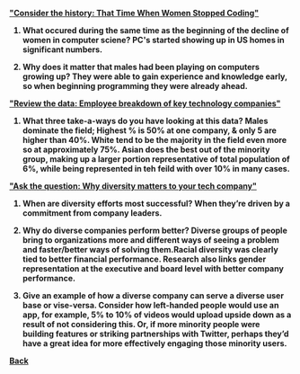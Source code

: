 <b><a href = "https://www.npr.org/sections/money/2014/10/21/357629765/when-women-stopped-coding">"Consider the history: That Time When Women Stopped Coding"</a>

1. What occured during the same time as the beginning of the decline of women in computer sciene? PC's started showing up in US homes in significant numbers.

2. Why does it matter that males had been playing on computers growing up? They were able to gain experience and knowledge early, so when beginning programming they were already ahead.

<b><a href = "https://informationisbeautiful.net/visualizations/diversity-in-tech/">"Review the data: Employee breakdown of key technology companies"</a>

1. What three take-a-ways do you have looking at this data? Males dominate the field; Highest % is 50% at one company, & only 5 are higher than 40%. White tend to be the majority in the field even more so at approximately 75%. Asian does the best out of the minority group, making up a larger portion representative of total population of 6%, while being represented in teh feild with over 10% in many cases.

<b><a href = "https://www.usatoday.com/story/tech/columnist/2015/07/21/why-diversity-matters-your-tech-company/30419871/">"Ask the question: Why diversity matters to your tech company"</a>

1. When are diversity efforts most successful? When they’re driven by a commitment from company leaders.

2. Why do diverse companies perform better? Diverse groups of people bring to organizations more and different ways of seeing a problem and faster/better ways of solving them.Racial diversity was clearly tied to better financial performance. Research also links gender representation at the executive and board level with better company performance.

3. Give an example of how a diverse company can serve a diverse user base or vise-versa. Consider how left-handed people would use an app, for example, 5% to 10% of videos would upload upside down as a result of not considering this. Or, if more minority people were building features or striking partnerships with Twitter, perhaps they’d have a great idea for more effectively engaging those minority users.

<a href = "https://github.com/scottie-l/reading-notes/tree/main/reading-notes-301">Back</a>
